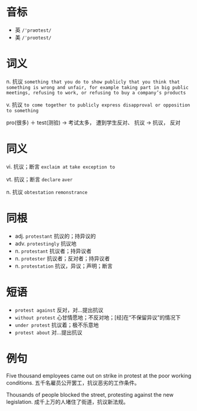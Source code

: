# 音标

- 英 `/'prəʊtest/`
- 美 `/ˈproʊtest/`

# 词义

n. 抗议
`something that you do to show publicly that you think that something is wrong and unfair, for example taking part in big public meetings, refusing to work, or refusing to buy a company’s products`

v. 抗议
`to come together to publicly express disapproval or opposition to something`



pro(很多) ＋ test(测验) → 考试太多， 遭到学生反对、 抗议 → 抗议， 反对

# 同义

vi. 抗议；断言
`exclaim at` `take exception to`

vt. 抗议；断言
`declare` `aver`

n. 抗议
`obtestation` `remonstrance`

# 同根

- adj. `protestant` 抗议的；持异议的
- adv. `protestingly` 抗议地
- n. `protestant` 抗议者；持异议者
- n. `protester` 抗议者；反对者；持异议者
- n. `protestation` 抗议，异议；声明；断言

# 短语

- `protest against` 反对，对…提出抗议
- `without protest` 心甘情愿地；不反对地；[经]在“不保留异议”的情况下
- `under protest` 抗议着；极不乐意地
- `protest about` 对...提出抗议

# 例句

Five thousand employees came out on strike in protest at the poor working conditions.
五千名雇员公开罢工，抗议恶劣的工作条件。

Thousands of people blocked the street, protesting against the new legislation.
成千上万的人堵住了街道，抗议新法规。


